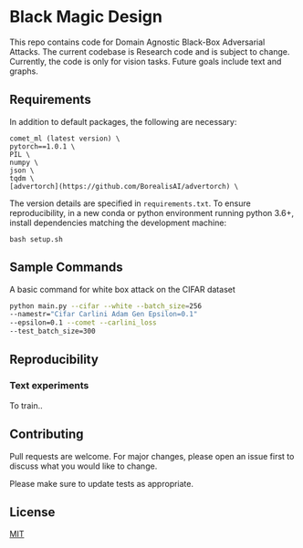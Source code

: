 # Black Magic Design

This repo contains code for Domain Agnostic Black-Box Adversarial Attacks. The current codebase is Research code and is subject to change. Currently, the code is only for vision tasks. Future goals include text and graphs.

## Requirements
In addition to default packages, the following are necessary:
```
comet_ml (latest version) \
pytorch==1.0.1 \
PIL \
numpy \
json \
tqdm \
[advertorch](https://github.com/BorealisAI/advertorch) \
```

The version details are specified in `requirements.txt`. To ensure reproducibility, in a new conda or python environment running python 3.6+, install dependencies matching the development machine:
```
bash setup.sh
```

## Sample Commands
A basic command for white box attack on the CIFAR dataset
```bash
python main.py --cifar --white --batch_size=256
--namestr="Cifar Carlini Adam Gen Epsilon=0.1"
--epsilon=0.1 --comet --carlini_loss
--test_batch_size=300
```

## Reproducibility
### Text experiments
To train..


## Contributing
Pull requests are welcome. For major changes, please open an issue first to discuss what you would like to change.

Please make sure to update tests as appropriate.

## License
[MIT](https://choosealicense.com/licenses/mit/)

